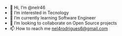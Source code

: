- 👋 Hi, I’m @nelr46
- 👀 I’m interested in Tecnology
- 🌱 I’m currently learning Software Engineer
- 💞️ I’m looking to collaborate on Open Source projects
- 📫 How to reach me nel4rodrigues6@gmail.com


<!---
nelr46/nelr46 is a ✨ special ✨ repository because its `README.md` (this file) appears on your GitHub profile.
You can click the Preview link to take a look at your changes.
--->
